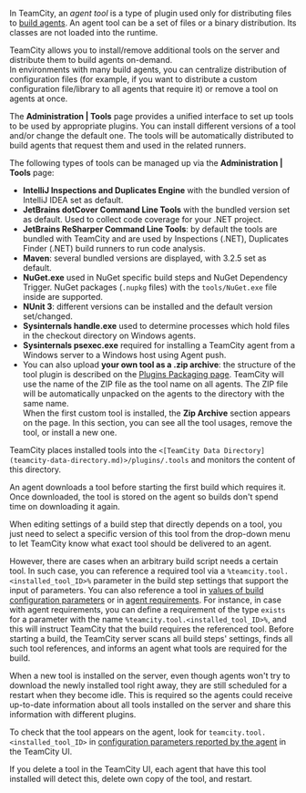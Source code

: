 [//]: # (title: Installing Agent Tools)
[//]: # (auxiliary-id: Installing Agent Tools)

In TeamCity, an _agent tool_ is a type of plugin used only for distributing files to [build agents](build-agent.md). An agent tool can be a set of files or a binary distribution. Its classes are not loaded into the runtime.

TeamCity allows you to install/remove additional tools on the server and distribute them to build agents on-demand.   
In environments with many build agents, you can centralize distribution of configuration files (for example, if you want to distribute a custom configuration file/library to all agents that require it) or remove a tool on agents at once.

The __Administration | Tools__ page provides a unified interface to set up tools to be used by appropriate plugins. You can install different versions of a tool and/or change the default one. The tools will be automatically distributed to build agents that request them and used in the related runners.

The following types of tools can be managed up via the __Administration | Tools__ page:
* __IntelliJ Inspections and Duplicates Engine__ with the bundled version of IntelliJ IDEA set as default.
* __JetBrains dotCover Command Line Tools__ with the bundled version set as default. Used to collect code coverage for your .NET project.
* __JetBrains ReSharper Command Line Tools__: by default the tools are bundled with TeamCity and are used by Inspections (.NET), Duplicates Finder (.NET) build runners to run code analysis.
* __Maven__: several bundled versions are displayed, with 3.2.5 set as default.
* __NuGet.exe__ used in NuGet specific build steps and NuGet Dependency Trigger. NuGet packages (`.nupkg` files) with the `tools/NuGet.exe` file inside are supported.
* __NUnit 3__: different versions can be installed and the default version set/changed.
* __Sysinternals handle.exe__ used to determine processes which hold files in the checkout directory on Windows agents.
* __Sysinternals psexec.exe__ required for installing a TeamCity agent from a Windows server to a Windows host using Agent push.
* You can also upload __your own tool as a .zip archive__: the structure of the tool plugin is described on the [Plugins Packaging page](https://plugins.jetbrains.com/docs/teamcity/plugins-packaging.html#Tools). TeamCity will use the name of the ZIP file as the tool name on all agents. The ZIP file will be automatically unpacked on the agents to the directory with the same name.   
When the first custom tool is installed, the __Zip Archive__ section appears on the page. In this section, you can see all the tool usages, remove the tool, or install a new one.

TeamCity places installed tools into the `<[TeamCity Data Directory](teamcity-data-directory.md)>/plugins/.tools` and monitors the content of this directory.

An agent downloads a tool before starting the first build which requires it. Once downloaded, the tool is stored on the agent so builds don't spend time on downloading it again.

When editing settings of a build step that directly depends on a tool, you just need to select a specific version of this tool from the drop-down menu to let TeamCity know what exact tool should be delivered to an agent.   

However, there are cases when an arbitrary build script needs a certain tool. In such case, you can reference a required tool via a `%teamcity.tool.<installed_tool_ID>%` parameter in the build step settings that support the input of parameters. You can also reference a tool in [values of build configuration parameters](configuring-build-parameters.md) or in [agent requirements](agent-requirements.md). For instance, in case with agent requirements, you can define a requirement of the type `exists` for a parameter with the name `%teamcity.tool.<installed_tool_ID>%`, and this will instruct TeamCity that the build requires the referenced tool. Before starting a build, the TeamCity server scans all build steps' settings, finds all such tool references, and informs an agent what tools are required for the build.

<note>
   
When a new tool is installed on the server, even though agents won't try to download the newly installed tool right away, they are still scheduled for a restart when they become idle. This is required so the agents could receive up-to-date information about all tools installed on the server and share this information with different plugins.

</note>

To check that the tool appears on the agent, look for `teamcity.tool.<installed_tool_ID>` in [configuration parameters reported by the agent](predefined-build-parameters.md#Agent+Properties) in the TeamCity UI.

If you delete a tool in the TeamCity UI, each agent that have this tool installed will detect this, delete own copy of the tool, and restart.